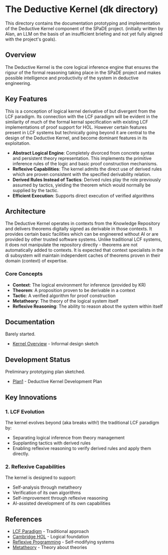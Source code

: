 # The Deductive Kernel (dk directory)

This directory contains the documentation prototyping and implementation of the Deductive Kernel component of the SPaDE project.
(initially written by Alan, an LLM on the basis of an insufficient briefing and not yet fully aligned with the project's goals).

## Overview

The Deductive Kernel is the core logical inference engine that ensures the rigour of the formal reasoning taking place in the SPaDE project and makes possible intelligence and productivity of the system in deductive engineering.

## Key Features

This is a conception of logical kernel derivative of but divergent from the LCF paradigm.
Its connection with the LCF paradigm will be evident in the similarity of much of the formal kernal specification with existing LCF implementations of proof support for HOL.
However certain features present in LCF systems but technically going beyond it are central to the design of the Deductive Kernel, and become dominant features in its exploitation.

- **Abstract Logical Engine**: Completely divorced from concrete syntax and persistent theory representation.
This implements the primitive inference rules of the logic and basic proof construction mechanisms.
- **Reflexive Capabilities**: The kernel admits the direct use of derived rules which are proven consistent with the specified derivability relation.
- **Derived Rules Instead of Tactics**: Derived rules play the role previously assumed by tactics, yielding the theorem which would normally be supplied by the tactic.
- **Efficient Execution**: Supports direct execution of verified algorithms

## Architecture

The Deductive Kernel operates in contexts from the Knowledge Repository and delivers theorems digitally signed as derivable in those contexts.
It provides certain basic facilities which can be engineered without AI or are provided by other trusted software systems.
Unlike traditional LCF systems, it does not manipulate the repository directly - theorems are not automatically added to contexts.
It is expected that context specialists in the di subsystem will maintain independent caches of theorems proven in their domain (context) of expertise.

### Core Concepts

- **Context**: The logical environment for inference (provided by KR)
- **Theorem**: A proposition proven to be derivable in a context
- **Tactic**: A verified algorithm for proof construction
- **Metatheory**: The theory of the logical system itself
- **Reflexive Reasoning**: The ability to reason about the system within itself

## Documentation

Barely started.

- [Kernel Overview](kernel.md) - Informal design sketch

## Development Status

Preliminary prototyping plan sketched.

- [Plan1](Plan1.md) - Deductive Kernel Development Plan

## Key Innovations

### 1. LCF Evolution

The kernel evolves beyond (aka breaks with!) the traditional LCF paradigm by:

- Separating logical inference from theory management
- Supplanting tactics with derived rules
- Enabling reflexive reasoning to verify derived rules and apply them directly.

### 2. Reflexive Capabilities

The kernel is designed to support:

- Self-analysis through metatheory
- Verification of its own algorithms
- Self-improvement through reflexive reasoning
- AI-assisted development of its own capabilities

## References

- [LCF Paradigm](https://en.wikipedia.org/wiki/LCF_(theorem_prover)) - Traditional approach
- [Cambridge HOL](https://www.cl.cam.ac.uk/research/hvg/HOL/) - Logical foundation
- [Reflexive Programming](https://en.wikipedia.org/wiki/Reflection_(computer_programming)) - Self-modifying systems
- [Metatheory](https://en.wikipedia.org/wiki/Metatheory) - Theory about theories
